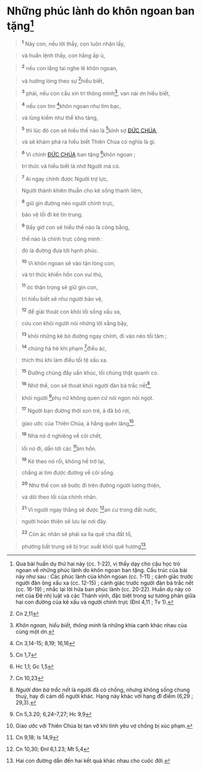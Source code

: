 # Những phúc lành do khôn ngoan ban tặng[^1]

> <sup><b>1</b></sup> Này con, nếu lời thầy, con luôn nhận lấy,
>


> và huấn lệnh thầy, con hằng ấp ủ,
>


> <sup><b>2</b></sup> nếu con lắng tai nghe lẽ khôn ngoan,
>


> và hướng lòng theo sự [^1*]hiểu biết,
>


> <sup><b>3</b></sup> phải, nếu con cầu xin trí thông minh[^2], van nài ơn hiểu biết,
>


> <sup><b>4</b></sup> nếu con tìm [^2*]khôn ngoan như tìm bạc,
>


> và lùng kiếm như thể kho tàng,
>


> <sup><b>5</b></sup> thì lúc đó con sẽ hiểu thế nào là [^3*]kính sợ [ĐỨC CHÚA](),
>


> và sẽ khám phá ra hiểu biết Thiên Chúa có nghĩa là gì.
>


> <sup><b>6</b></sup> Vì chính [ĐỨC CHÚA]() ban tặng [^4*]khôn ngoan ;
>


> tri thức và hiểu biết là nhờ Người mà có.
>


> <sup><b>7</b></sup> Ai ngay chính được Người trợ lực,
>


> Người thành khiên thuẫn cho kẻ sống thanh liêm,
>


> <sup><b>8</b></sup> giữ gìn đường nẻo người chính trực,
>


> bảo vệ lối đi kẻ tín trung.
>


> <sup><b>9</b></sup> Bấy giờ con sẽ hiểu thế nào là công bằng,
>


> thế nào là chính trực công minh :
>


> đó là đường đưa tới hạnh phúc.
>


> <sup><b>10</b></sup> Vì khôn ngoan sẽ vào tận lòng con,
>


> và tri thức khiến hồn con vui thú,
>


> <sup><b>11</b></sup> óc thận trọng sẽ giữ gìn con,
>


> trí hiểu biết sẽ như người bảo vệ,
>


> <sup><b>12</b></sup> để giải thoát con khỏi lối sống xấu xa,
>


> cứu con khỏi người nói những lời xằng bậy,
>


> <sup><b>13</b></sup> khỏi những kẻ bỏ đường ngay chính, đi vào nẻo tối tăm ;
>


> <sup><b>14</b></sup> chúng hả hê khi phạm [^5*]điều ác,
>


> thích thú khi làm điều tồi tệ xấu xa.
>


> <sup><b>15</b></sup> Đường chúng đầy uẩn khúc, lối chúng thật quanh co.
>


> <sup><b>16</b></sup> Nhờ thế, con sẽ thoát khỏi người đàn bà trắc nết[^3],
>


> khỏi người [^6*]phụ nữ không quen cứ nói ngon nói ngọt.
>


> <sup><b>17</b></sup> Người bạn đường thời son trẻ, ả đã bỏ rơi,
>


> giao ước của Thiên Chúa, ả hằng quên lãng[^4].
>


> <sup><b>18</b></sup> Nhà nó ở nghiêng về cõi chết,
>


> lối nó đi, dẫn tới các [^7*]âm hồn.
>


> <sup><b>19</b></sup> Kẻ theo nó rồi, không hề trở lại,
>


> chẳng ai tìm được đường về cõi sống.
>


> <sup><b>20</b></sup> Như thế con sẽ bước đi trên đường người lương thiện,
>


> và dõi theo lối của chính nhân.
>


> <sup><b>21</b></sup> Vì người ngay thẳng sẽ được [^8*]an cư trong đất nước,
>


> người hoàn thiện sẽ lưu lại nơi đây.
>


> <sup><b>22</b></sup> Còn ác nhân sẽ phải xa lìa quê cha đất tổ,
>


> phường bất trung sẽ bị trục xuất khỏi quê hương[^5].
>

[^1]: Qua bài huấn dụ thứ hai này (cc. 1-22), vị thầy dạy cho cậu học trò ngoan về những phúc lành do khôn ngoan ban tặng. Cấu trúc của bài này như sau : Các phúc lành của khôn ngoan (cc. 1-11) ; cảnh giác trước người đàn ông xấu xa (cc. 12-15) ; cảnh giác trước người đàn bà trắc nết (cc. 16-19) ; nhắc lại lời hứa ban phúc lành (cc. 20-22). Huấn dụ này có nét của Đệ nhị luật và các Thánh vịnh, đặc biệt trong sự tương phản giữa hai con đường của kẻ xấu và người chính trực (Đnl 4,11 ; Tv 1).
[^2]: *Khôn ngoan, hiểu biết, thông minh* là những khía cạnh khác nhau của cùng một ơn.
[^3]: *Người đàn bà trắc nết* là người đã có chồng, nhưng không sống chung thuỷ, hay đi cám dỗ người khác. Hạng này khác với hạng đĩ điếm (6,29 ; 29,3).
[^4]: Giao ước với Thiên Chúa bị tan vỡ khi tình yêu vợ chồng bị xúc phạm.
[^5]: Hai con đường dẫn đến hai kết quả khác nhau cho cuộc đời.
[^1*]: Cn 2,11
[^2*]: Cn 3,14-15; 8,19; 16,16
[^3*]: Cn 1,7
[^4*]: Hc 1,1; Gc 1,5
[^5*]: Cn 10,23
[^6*]: Cn 5,3.20; 6,24–7,27; Hc 9,9
[^7*]: Cn 9,18; Is 14,9
[^8*]: Cn 10,30; Đnl 6,1.23; Mt 5,4